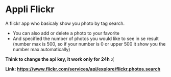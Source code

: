 # Appli Flickr #

A flickr app who basicaly show you photo by tag search. 
  - You can also add or delete a photo to your favorite 
  - And specified the number of photos you would like to see in se result 
    (number max is 500, so if your number is 0 or upper 500 it show you the number max automatically)

**Think to change the api key, it work only for 24h :(**

**Link: https://www.flickr.com/services/api/explore/flickr.photos.search**
